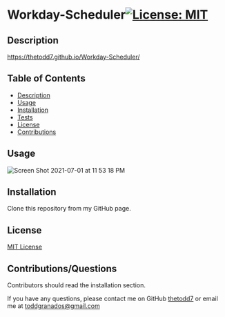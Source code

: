   # Workday-Scheduler[![License: MIT](https://img.shields.io/badge/License-MIT-yellow.svg)](https://opensource.org/licenses/MIT)

  ## Description
  


  https://thetodd7.github.io/Workday-Scheduler/
  
  ## Table of Contents
  * [Description](#Description)
  * [Usage](#Usage)
  * [Installation](#Installation)
  * [Tests](#Tests)
  * [License](#License)
  * [Contributions](#Contributions/Questions)
  
  
 
  ## Usage

![Screen Shot 2021-07-01 at 11 53 18 PM](https://user-images.githubusercontent.com/85806673/124218570-7a979180-dac8-11eb-9d18-2a36adac10bc.png)

  ## Installation

  Clone this repository from my GitHub page.


  ## License 

[MIT License](https://opensource.org/licenses/MIT)

  ## Contributions/Questions
  
  Contributors should read the installation section.

  If you have any questions, please contact me on GitHub [thetodd7](https://github.com/thetodd7) or email me at toddgranados@gmail.com 
